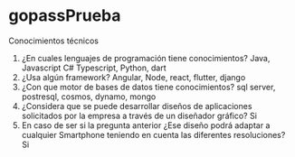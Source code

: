 # gopassPrueba
Conocimientos técnicos
1. ¿En cuales lenguajes de programación tiene conocimientos?
Java,
Javascript
C#
Typescript,
Python,
dart
2. ¿Usa algún framework?
Angular,
Node,
react,
flutter,
django
3. ¿Con que motor de bases de datos tiene conocimientos?
sql server,
postresql,
cosmos,
dynamo,
mongo
4. ¿Considera que se puede desarrollar diseños de aplicaciones solicitados por
la empresa a través de un diseñador gráfico?
Si
5. En caso de ser si la pregunta anterior ¿Ese diseño podrá adaptar a cualquier
Smartphone teniendo en cuenta las diferentes resoluciones?
Si
